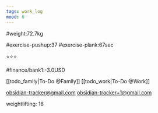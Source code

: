 ```yaml
---
tags: work_log
mood: 6
---
```


#weight:72.7kg

#exercise-pushup:37
#exercise-plank:67sec


⭐⭐⭐

#finance/bank1:-3.0USD

[[todo_family|To-Do @Family]]
[[todo_work|To-Do @Work]]

obsidian-tracker@gmail.com
obsidian-tracker+1@gmail.com

weightlifting: 18

